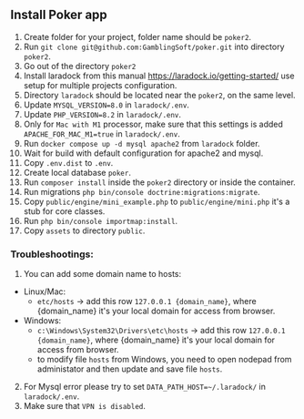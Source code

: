 ## Install Poker app
1. Create folder for your project, folder name should be `poker2`.
2. Run `git clone git@github.com:GamblingSoft/poker.git` into directory `poker2`.
3. Go out of the directory `poker2`
4. Install laradock from this manual https://laradock.io/getting-started/ use setup for multiple projects configuration.
5. Directory `laradock` should be located near the `poker2`, on the same level.
6. Update `MYSQL_VERSION=8.0` in `laradock/.env`.
7. Update `PHP_VERSION=8.2` in `laradock/.env`.
8. Only for `Mac with M1` processor, make sure that this settings is added `APACHE_FOR_MAC_M1=true` in `laradock/.env`.
8. Run `docker compose up -d mysql apache2` from `laradock` folder.
9. Wait for build with default configuration for apache2 and mysql.
10. Copy `.env.dist` to `.env`.
11. Create local database `poker`.
12. Run `composer install` inside the `poker2` directory or inside the container.
13. Run migrations `php bin/console doctrine:migrations:migrate`.
14. Copy `public/engine/mini_example.php` to `public/engine/mini.php` it's a stub for core classes.
15. Run `php bin/console importmap:install`.
16. Copy `assets` to directory `public`.

### Troubleshootings: 
1. You can add some domain name to hosts:
 - Linux/Mac: 
    * `etc/hosts` -> add this row `127.0.0.1 {domain_name}`, where {domain_name} it's your local domain for access from browser.
 - Windows:
    * `c:\Windows\System32\Drivers\etc\hosts` -> add this row `127.0.0.1 {domain_name}`, where {domain_name} it's your local domain for access from browser.
    * to modify file `hosts` from Windows, you need to open nodepad from administator and then update and save file `hosts`.

2. For Mysql error please try to set `DATA_PATH_HOST=~/.laradock/` in `laradock/.env`.
3. Make sure that `VPN is disabled`.